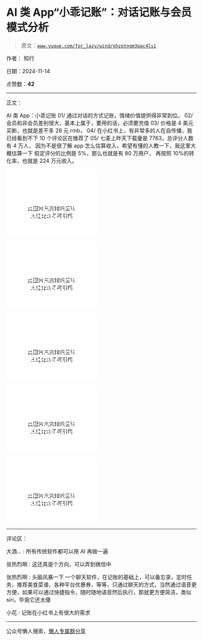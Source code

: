 # AI 类 App“小乖记账”：对话记账与会员模式分析

> 原文：[`www.yuque.com/for_lazy/wind/ghzptngm3pac4ls1`](https://www.yuque.com/for_lazy/wind/ghzptngm3pac4ls1)

作者： 知行

日期：2024-11-14

点赞数：**42**

* * *

正文：

AI 类 App：小乖记账 01/ 通过对话的方式记账，情绪价值提供得非常到位。 02/ 会员和非会员差别很大，基本上属于，要用的话，必须要充值 03/
价格是 4 美元买断，也就是差不多 28 元 rmb， 04/ 在小红书上，有非常多的人在自传播，我已经看到不下 10 个评论区在推荐了 05/
七麦上昨天下载量是 7763，总评分人数有 4 万人， 因为不是很了解 app 怎么估算收入，希望有懂的人教一下，我这里大概估算一下
假定评分的比例是 5%，那么也就是有 80 万用户， 再按照 10%的转化率，也就是 224 万元收入。

![](img/81355cac3234b415af5119755220200e.png "None")

![](img/470b01c30002d9635bad5553d8a42146.png "None")

![](img/68b334d0798d42a894c5fee211d3b65f.png "None")

![](img/8f6b0a961642651f215b0b8641ae857f.png "None")

![](img/f3fe640ec3b125b8cf229b7f817ec95f.png "None")

* * *

评论区：

大酒... : 所有传统软件都可以用 AI 再做一遍

张热烈啊 : 这还真是个方向，可以弄到微信中

张热烈啊 : 头脑风暴一下
一个聊天软件，在记账的基础上，可以备忘录，定时任务，推荐美食菜谱，各种平台优惠券，等等，只通过聊天的方式，当然通过语音更方便，如果可以通过快捷指令，随时随地语音然后执行，那就更方便简洁，类似
siri，毕竟它还太傻

小花 : 记账在小红书上有很大的需求

* * *

公众号懒人搜索，[懒人专属群分享](https://lazybook.fun/#/blog/group)